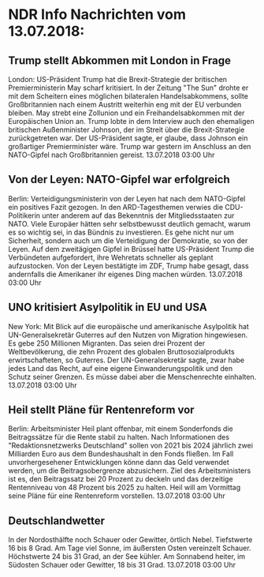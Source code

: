 # NDR Info Nachrichten vom 13.07.2018:


## Trump stellt Abkommen mit London in Frage
London: US-Präsident Trump hat die Brexit-Strategie der britischen Premierministerin May scharf kritisiert. In der Zeitung "The Sun" drohte er mit dem Scheitern eines möglichen bilateralen Handelsabkommens, sollte Großbritannien nach einem Austritt weiterhin eng mit der EU verbunden bleiben. May strebt eine Zollunion und ein Freihandelsabkommen mit der Europäischen Union an. Trump lobte in dem Interview auch den ehemaligen britischen Außenminister Johnson, der im Streit über die Brexit-Strategie zurückgetreten war. Der US-Präsident sagte, er glaube, dass Johnson ein großartiger Premierminister wäre. Trump war gestern im Anschluss an den NATO-Gipfel nach Großbritannien gereist. 13.07.2018 03:00 Uhr 

## Von der Leyen: NATO-Gipfel war erfolgreich
Berlin: Verteidigungsministerin von der Leyen hat nach dem NATO-Gipfel ein positives Fazit gezogen. In den ARD-Tagesthemen verwies die CDU-Politikerin unter anderem auf das Bekenntnis der Mitgliedsstaaten zur NATO. Viele Europäer hätten sehr selbstbewusst deutlich gemacht, warum es so wichtig sei, in das Bündnis zu investieren. Es gehe nicht nur um Sicherheit, sondern auch um die Verteidigung der Demokratie, so von der Leyen. Auf dem zweitägigen Gipfel in Brüssel hatte US-Präsident Trump die Verbündeten aufgefordert, ihre Wehretats schneller als geplant aufzustocken. Von der Leyen bestätigte im ZDF, Trump habe gesagt, dass andernfalls die Amerikaner ihr eigenes Ding machen würden. 13.07.2018 03:00 Uhr 

## UNO kritisiert Asylpolitik in EU und USA
New York: Mit Blick auf die europäische und amerikanische Asylpolitik hat UN-Generalsekretär Guterres auf den Nutzen von Migration hingewiesen. Es gebe 250 Millionen Migranten. Das seien drei Prozent der Weltbevölkerung, die zehn Prozent des globalen Bruttosozialprodukts erwirtschafteten, so Guterres. Der UN-Generalsekretär sagte, zwar habe jedes Land das Recht, auf eine eigene Einwanderungspolitik und den Schutz seiner Grenzen. Es müsse dabei aber die Menschenrechte einhalten. 13.07.2018 03:00 Uhr 

## Heil stellt Pläne für Rentenreform vor
Berlin: Arbeitsminister Heil plant offenbar, mit einem Sonderfonds die Beitragssätze für die Rente stabil zu halten. Nach Informationen des "Redaktionsnetzwerks Deutschland" sollen von 2021 bis 2024 jährlich zwei Milliarden Euro aus dem Bundeshaushalt in den Fonds fließen. Im Fall unvorhergesehener Entwicklungen könne dann das Geld verwendet werden, um die Beitragsobergrenze abzusichern. Ziel des Arbeitsministers ist es, den Beitragssatz bei 20 Prozent zu deckeln und das derzeitige Rentenniveau von 48 Prozent bis 2025 zu halten. Heil will am Vormittag seine Pläne für eine Rentenreform vorstellen. 13.07.2018 03:00 Uhr 

## Deutschlandwetter
In der Nordosthälfte noch Schauer oder Gewitter, örtlich Nebel. Tiefstwerte 16 bis 8 Grad. Am Tage viel Sonne, im äußersten Osten vereinzelt Schauer. Höchstwerte 24 bis 31 Grad, an der See kühler. Am Sonnabend heiter, im Südosten Schauer oder Gewitter, 18 bis 31 Grad. 13.07.2018 03:00 Uhr 
